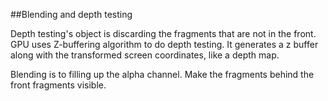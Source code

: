 ##Blending and depth testing

Depth testing's object is discarding the fragments that are not in the
front. GPU uses Z-buffering algorithm to do depth testing. It generates a z
buffer along with the transformed screen coordinates, like a depth map.

Blending is to filling up the alpha channel. Make the fragments behind the
front fragments visible.
